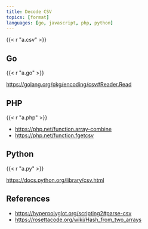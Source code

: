 ```yaml
---
title: Decode CSV
topics: [format]
languages: [go, javascript, php, python]
---
```


{{< r "a.csv" >}}

## Go

{{< r "a.go" >}}

<https://golang.org/pkg/encoding/csv#Reader.Read>

## PHP

{{< r "a.php" >}}

- <https://php.net/function.array-combine>
- <https://php.net/function.fgetcsv>

## Python

{{< r "a.py" >}}

<https://docs.python.org/library/csv.html>

## References

- <https://hyperpolyglot.org/scripting2#parse-csv>
- <https://rosettacode.org/wiki/Hash_from_two_arrays>
